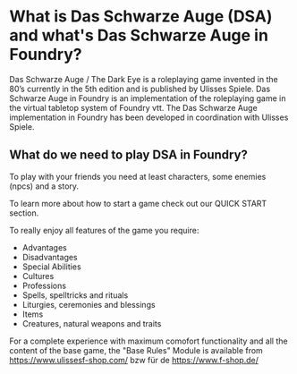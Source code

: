 # What is Das Schwarze Auge (DSA) and what's Das Schwarze Auge in Foundry?  

Das Schwarze Auge / The Dark Eye is a roleplaying game invented in the 80’s currently in the 5th edition and is published by Ulisses Spiele.
Das Schwarze Auge in Foundry is an implementation of the roleplaying game in the virtual tabletop system of Foundry vtt. The Das Schwarze Auge implementation in Foundry has been developed in coordination with Ulisses Spiele.  
 

## What do we need to play DSA in Foundry?  
To play with your friends you need at least characters, some enemies (npcs) and a story.

To learn more about how to start a game check out our QUICK START section.

To really enjoy all features of the game you require:
* Advantages
* Disadvantages
* Special Abilities
* Cultures
* Professions
* Spells, spelltricks and rituals
* Liturgies, ceremonies and blessings
* Items
* Creatures, natural weapons and traits
  
For a complete experience with maximum comofort functionality and all the content of the base game, the "Base Rules" Module is available from https://www.ulissesf-shop.com/ bzw für de https://www.f-shop.de/


